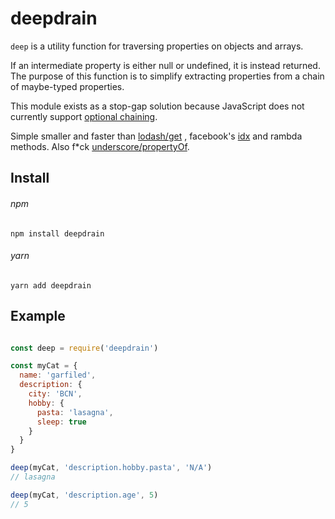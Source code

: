 # deepdrain
`deep` is a utility function for traversing properties on objects and arrays.

If an intermediate property is either null or undefined, it is instead returned.
The purpose of this function is to simplify extracting properties from a chain
of maybe-typed properties.

This module exists as a stop-gap solution because JavaScript does not currently
support [optional chaining](https://github.com/tc39/proposal-optional-chaining).

Simple smaller and faster than [lodash/get](https://lodash.com/docs/4.17.5#get) , facebook's [idx](https://github.com/facebookincubator/idx) and rambda methods. 
Also f*ck [underscore/propertyOf](http://underscorejs.org/#propertyOf).

## Install

###### npm 
```
npm install deepdrain 
```

###### yarn
```
yarn add deepdrain
```

## Example 

```javascript

const deep = require('deepdrain')

const myCat = {
  name: 'garfiled',
  description: {
    city: 'BCN',
    hobby: {
      pasta: 'lasagna',
      sleep: true
    }
  }
}

deep(myCat, 'description.hobby.pasta', 'N/A')
// lasagna

deep(myCat, 'description.age', 5)
// 5

```
